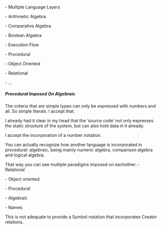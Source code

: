 ﻿\- Multiple Language Layers

\- Arithmetic Algebra

\- Comparative Algebra

\- Boolean Algebra

\- Execution Flow

\- Procedural

\- Object Oriented

\- Relational

\- …

##### **Procedural Imposed On Algebraic**
The criteria that are simple types can only be expressed with numbers and all. So simple literals. I accept that.

I already had it clear in my head that the ‘source code’ not only expresses the static structure of the system, but can also hold data in it already.

I accept the incorporation of a number notation.

You can actually recognize how another language is incorporated in procedural: algebraic, being mainly numeric algebra, comparison algebra and logical algebra.

That way you can see multiple paradigms imposed on eachother:
\- Relational

\- Object oriented

\- Procedural

\- Algebraic

\- Names

This is not adequate to provide a Symbol notation that incorporates Creator relations.

